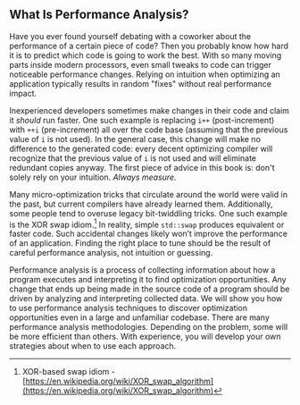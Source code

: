 ## What Is Performance Analysis?

Have you ever found yourself debating with a coworker about the performance of a certain piece of code? Then you probably know how hard it is to predict which code is going to work the best. With so many moving parts inside modern processors, even small tweaks to code can trigger noticeable performance changes. Relying on intuition when optimizing an application typically results in random "fixes" without real performance impact.

Inexperienced developers sometimes make changes in their code and claim it *should* run faster. One such example is replacing `i++` (post-increment) with `++i` (pre-increment) all over the code base (assuming that the previous value of `i` is not used). In the general case, this change will make no difference to the generated code: every decent optimizing compiler will recognize that the previous value of `i` is not used and will eliminate redundant copies anyway. The first piece of advice in this book is: don't solely rely on your intuition. *Always measure.*

Many micro-optimization tricks that circulate around the world were valid in the past, but current compilers have already learned them. Additionally, some people tend to overuse legacy bit-twiddling tricks. One such example is the XOR swap idiom.[^2] In reality, simple `std::swap` produces equivalent or faster code. Such accidental changes likely won’t improve the performance of an application. Finding the right place to tune should be the result of careful performance analysis, not intuition or guessing.

Performance analysis is a process of collecting information about how a program executes and interpreting it to find optimization opportunities. Any change that ends up being made in the source code of a program should be driven by analyzing and interpreting collected data. We will show you how to use performance analysis techniques to discover optimization opportunities even in a large and unfamiliar codebase. There are many performance analysis methodologies. Depending on the problem, some will be more efficient than others. With experience, you will develop your own strategies about when to use each approach.

[^2]: XOR-based swap idiom - [https://en.wikipedia.org/wiki/XOR_swap_algorithm](https://en.wikipedia.org/wiki/XOR_swap_algorithm)